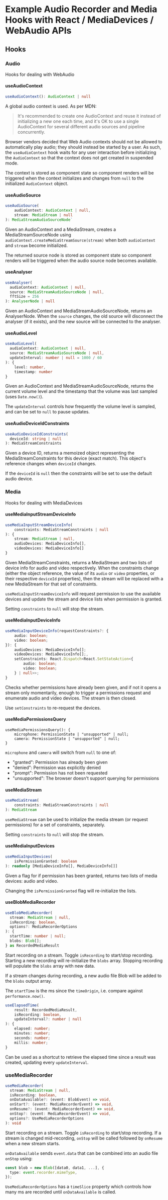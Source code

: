 # Example Audio Recorder and Media Hooks with React / MediaDevices / WebAudio APIs

## Hooks

### Audio

Hooks for dealing with WebAudio

#### useAudioContext

```typescript
useAudioContext(): AudioContext | null
```

A global audio context is used. As per MDN:

> It's recommended to create one AudioContext and reuse it instead of initializing a new one each time, and it's OK to use a single AudioContext for several different audio sources and pipeline concurrently.

Browser vendors decided that Web Audio contexts should not be allowed to automatically play audio; they should instead be started by a user. As such, the `useAudioContext` hook waits for any user interaction before initializing the `AudioContext` so that the context does not get created in suspended mode.

The context is stored as component state so component renders will be triggered when the context initializes and changes from `null` to the initialized `AudioContext` object.

#### useAudioSource

```typescript
useAudioSource(
    audioContext: AudioContext | null,
    stream: MediaStream | null
): MediaStreamAudioSourceNode`
```

Given an AudioContext and a MediaStream, creates a MediaStreamSourceNode using `audioContext.createMediaStreamSource(stream)` when both `audioContext` and `stream` become initialized.

The returned source node is stored as component state so component renders will be triggered when the audio source node becomes available.

#### useAnalyser

```typescript
useAnalyser(
  audioContext: AudioContext | null,
  source: MediaStreamAudioSourceNode | null,
  fftSize = 256
): AnalyserNode | null
```

Given an AudioContext and MediaStreamAudioSourceNode, returns an AnalyserNode. When the `source` changes, the old source will disconnect the analyser (if it exists), and the new source will be connected to the analyser.

#### useAudioLevel

```typescript
useAudioLevel(
  audioContext: AudioContext | null,
  source: MediaStreamAudioSourceNode | null,
  updateInterval: number | null = 1000 / 60
): {
    level: number,
    timestamp: number
}
```

Given an AudioContext and MediaStreamAudioSourceNode, returns the current volume level and the timestamp that the volume was last sampled (uses `Date.now()`).

The `updateInterval` controls how frequently the volume level is sampled, and can be set to `null` to pause updates.

#### useAudioDeviceIdConstraints

```typescript
useAudioDeviceIdConstraints(
  deviceId: string | null
): MediaStreamConstraints
```

Given a device ID, returns a memoized object representing the MediaStreamConstraints for this device (exact match). This object's reference changes when `deviceId` changes.

If the `deviceId` is `null` then the constraints will be set to use the default audio device.

### Media

Hooks for dealing with MediaDevices

#### useMediaInputStreamDeviceInfo

```typescript
useMediaInputStreamDeviceInfo(
    constraints: MediaStreamConstraints | null
): {
    stream: MediaStream | null,
    audioDevices: MediaDeviceInfo[],
    videoDevices: MediaDeviceInfo[]
}
```

Given MediaStreamConstraints, returns a MediaStream and two lists of device info for audio and video respectively. When the constraints change (either the object reference, the value of its `audio` or `video` properties, or their respective `deviceId` properties), then the stream will be replaced with a new MediaStream for that set of constraints.

`useMediaInputStreamDeviceInfo` will request permission to use the available devices and update the stream and device lists when permission is granted.

Setting `constraints` to `null` will stop the stream.

#### useMediaInputDeviceInfo

```typescript
useMediaInputDeviceInfo(requestConstraints?: {
    audio: boolean;
    video: boolean;
}): {
    audioDevices: MediaDeviceInfo[];
    videoDevices: MediaDeviceInfo[];,
    setConstraints: React.Dispatch<React.SetStateAction<{
        audio: boolean;
        video: boolean;
    } | null>>;
}
```

Checks whether permissions have already been given, and if not it opens a stream only momentarily, enough to trigger a permissions request and enumerate audio and video devices. The stream is then closed.

Use `setConstraints` to re-request the devices.

#### useMediaPermissionsQuery

```
useMediaPermissionsQuery(): {
    microphone: PermissionState | "unsupported" | null;
    camera: PermissionState | "unsupported" | null;
}
```

`microphone` and `camera` will switch from `null` to one of:

- "granted": Permission has already been given
- "denied": Permission was explicitly denied
- "prompt": Permission has not been requested
- "unsupported": The browser doesn't support querying for permissions

#### useMediaStream

```typescript
useMediaStream(
    constraints: MediaStreamConstraints | null
): MediaStream
```

`useMediaStream` can be used to initialize the media stream (or request permissions) for a set of constraints, separately.

Setting `constraints` to `null` will stop the stream.

#### useMediaInputDevices

```typescript
useMediaInputDevices(
    isPermissionGranted: boolean
): readonly [MediaDeviceInfo[], MediaDeviceInfo[]]
```

Given a flag for if permission has been granted, returns two lists of media devices: audio and video.

Changing the `isPermissionGranted` flag will re-initialize the lists.

#### useBlobMediaRecorder

```typescript
useBlobMediaRecorder(
  stream: MediaStream | null,
  isRecording: boolean,
  options?: MediaRecorderOptions
): {
  startTime: number | null;
  blobs: Blob[];
} as RecordedMediaResult
```

Start recording on a stream. Toggle `isRecording` to start/stop recording. Starting a new recording will re-initialize the `blobs` array. Stopping recording will populate the `blobs` array with new data.

If a stream changes during recording, a new audio file Blob will be added to the `blobs` output array.

The `startTime` is the ms since the `timeOrigin`, i.e. compare against `performance.now()`.

```typescript
useElapsedTime(
    result: RecordedMediaResult,
    isRecording: boolean,
    updateInterval?: number | null
): {
    elapsed: number;
    minutes: number;
    seconds: number;
    millis: number;
}
```

Can be used as a shortcut to retrieve the elapsed time since a result was created, updating every `updateInterval`.

### useMediaRecorder

```typescript
useMediaRecorder(
  stream: MediaStream | null,
  isRecording: boolean,
  onDataAvailable?: (event: BlobEvent) => void,
  onStart?: (event: MediaRecorderEvent) => void,
  onResume?: (event: MediaRecorderEvent) => void,
  onStop?: (event: MediaRecorderEvent) => void,
  options?: UseMediaRecorderOptions
): void
```

Start recording on a stream. Toggle `isRecording` to start/stop recording. If a stream is changed mid-recording, `onStop` will be called followed by `onResume` when a new stream starts.

`onDataAvailable` sends `event.data` that can be combined into an audio file `onStop` using:

```typescript
const blob = new Blob([data0, data1, ...], {
  type: event.recorder.mimeType,
});
```

`UseMediaRecorderOptions` has a `timeSlice` property which controls how many ms are recorded until `onDataAvailable` is called.
